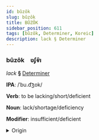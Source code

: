 ```yaml
---
id: bûzôk
slug: bûzôk
title: BÛZÔK
sidebar_position: 611
tags: [bûzôk, Determiner, Koreic]
description: lack § Determiner
---
```


### bûzôk&emsp;<span kind="abugida">ʋʄⱴ̑ı</span>

*lack* **§** [Determiner](../../tags/Determiner)

**IPA**: /ˈbu.d͡ʒok/

**Verb**: to be lacking/short/deficient

**Noun**: lack/shortage/deficiency

**Modifier**: insufficient/deficient

<details>
    <summary>Origin</summary>
    Korean 부족 [pud͡ʑo̞k̚]<br/>
    <em>Koreic Language Family</em>
</details>